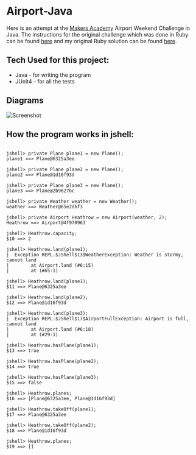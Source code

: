 # Airport-Java

Here is an attempt at the [Makers Academy](https://makers.tech/) Airport Weekend Challenge in Java. The instructions for the original challenge which was done in Ruby can be found [here](https://github.com/makersacademy/airport_challenge) and my original Ruby solution can be found [here](https://github.com/Estevenson1994/airport_challenge).

## Tech Used for this project:

- Java - for writing the program
- JUnit4 - for all the tests

## Diagrams

![Screenshot](https://i.imgur.com/X5s7Fug.png)

## How the program works in jshell:

```

jshell> private Plane plane1 = new Plane();
plane1 ==> Plane@6325a3ee

jshell> private Plane plane2 = new Plane();
plane2 ==> Plane@1d16f93d

jshell> private Plane plane3 = new Plane();
plane3 ==> Plane@2b9627bc

jshell> private Weather weather = new Weather(); 
weather ==> Weather@65e2dbf3

jshell> private Airport Heathrow = new Airport(weather, 2);
Heathrow ==> Airport@4f970963

jshell> Heathrow.capacity;
$10 ==> 2

jshell> Heathrow.land(plane1);
|  Exception REPL.$JShell$13$WeatherException: Weather is stormy, cannot land
|        at Airport.land (#6:15)
|        at (#65:1)

jshell> Heathrow.land(plane1);
$11 ==> Plane@6325a3ee

jshell> Heathrow.land(plane2);
$12 ==> Plane@1d16f93d

jshell> Heathrow.land(plane3);
|  Exception REPL.$JShell$17$AirportFullException: Airport is full, cannot land
|        at Airport.land (#6:18)
|        at (#29:1)

jshell> Heathrow.hasPlane(plane1);
$13 ==> true

jshell> Heathrow.hasPlane(plane2);
$14 ==> true

jshell> Heathrow.hasPlane(plane3);
$15 ==> false

jshell> Heathrow.planes;
$16 ==> [Plane@6325a3ee, Plane@1d16f93d]

jshell> Heathrow.takeOff(plane1);
$17 ==> Plane@6325a3ee

jshell> Heathrow.takeOff(plane2);
$18 ==> Plane@1d16f93d

jshell> Heathrow.planes;
$19 ==> []

